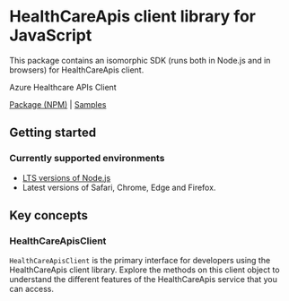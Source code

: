 # HealthCareApis client library for JavaScript

This package contains an isomorphic SDK (runs both in Node.js and in browsers) for HealthCareApis client.

Azure Healthcare APIs Client

[Package (NPM)](https://www.npmjs.com/package/@msinternal/healthcareapis) |
[Samples](https://github.com/Azure-Samples/azure-samples-js-management)

## Getting started

### Currently supported environments

- [LTS versions of Node.js](https://nodejs.org/about/releases/)
- Latest versions of Safari, Chrome, Edge and Firefox.






## Key concepts

### HealthCareApisClient

`HealthCareApisClient` is the primary interface for developers using the HealthCareApis client library. Explore the methods on this client object to understand the different features of the HealthCareApis service that you can access.

